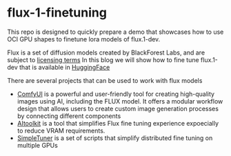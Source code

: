 # flux-1-finetuning

This repo is designed to quickly  prepare a demo that showcases how to use OCI GPU shapes to finetune lora models of flux.1-dev. 

Flux is a set of diffusion models created by BlackForest Labs, and are subject to [licensing terms](https://github.com/black-forest-labs/flux/blob/main/model_licenses/LICENSE-FLUX1-dev)
In this blog we will show how to fine tune flux.1-dev that is available in [HuggingFace](https://huggingface.co/black-forest-labs/FLUX.1-dev)

There are several projects that can be used to work with flux models
- [ComfyUI](https://github.com/comfyanonymous/ComfyUI) is a powerful and user-friendly tool for creating high-quality images using AI, including the FLUX model. It offers a modular workflow design that allows users to create custom image generation processes by connecting different components
- [AItoolkit](https://github.com/comfyanonymous/ComfyUI) is a tool that simplifies Flux fine tuning experience expoecially to reduce VRAM requirements. 
- [SimpleTuner](https://github.com/bghira/SimpleTuner) is a set of scripts that simplify distributed fine tuning on multiple GPUs 

